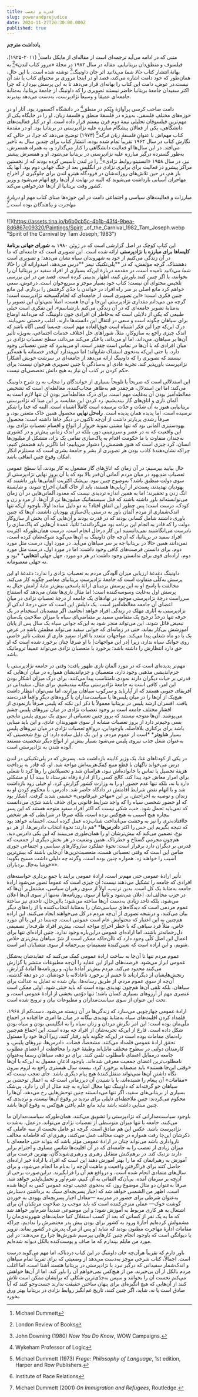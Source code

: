 ```yaml
---
title: قدرت و تعصب
slug: powerandprejudice
date: 2024-11-27T20:30:00.000Z
published: true
---
```


**یادداشت مترجم**

متنی که در ادامه می‌آید ترجمه‌ای است از مقاله‌ای از مایکل دامت[^1] (۲۰۱۱-۱۹۲۵)، فیلسوف و منطق‌دان بریتانیایی. مقاله در سال ۱۹۸۲ در مجلهٔ «مرور کتاب لندن»[^2] به بهانهٔ انتشار کتاب *حالا شما می‌دانید* اثر جان داونینگ[^3] نوشته شده است. با این حال، همان‌طور که خود دامت اشاره می‌کند، قصد او در اینجا مروری بر محتوای کتاب یا نقد آن نیست.در عوض، دامت این کتاب را بهانه‌ای قرار می‌دهد تا به این پرسش بپردازد که چرا اکثر سفیدان جامعهٔ بریتانیا حاضر نیستند تصویری را که داونینگ از جامعهٔ بریتانیا، به‌مثابهٔ جامعه‌ای عمیقاً و وسیعاً نژادپرست، به‌دست می‌دهد بپذیرند.

دامت صاحب کرسی پرآوازهٔ وِیْکم در منطق[^4] در دانشگاه آکسفورد بود. آثار او در حوزه‌های مختلفِ فلسفی، به‌ویژه در فلسفهٔ منطق و فلسفهٔ زبان، او را در جایگاه یکی از مهم‌ترین‌ فیلسوفان تحلیلی نیمهٔ دوم قرن بیستم قرار داده است. او در کنار فعالیت‌های دانشگاهی، یکی از فعالان پیشگام مبارزه علیه نژادپرستی در بریتانیا بود. او در مقدمهٔ کتاب مهم‌اش با عنوانِ *فلسفهٔ زبان فرگه*[^5] (۱۹۷۳) توضیح می‌دهد که چرا، در حالی که نگارش کتاب در سال ۱۹۶۴ تقریباً تمام شده بوده، انتشار کتاب برای چندین سال به تأخیر می‌افتد. در این سال‌ها او فعالیت دانشگاهی را کنار می‌گذارد و، به همراه همسرش، به‌طور گسترده درگیر مبارزه علیه نژادپرستی در بریتانیا می‌شود. او و همسرش پیشتر نیز، در سال ۱۹۵۸ «انستیتو روابط نژادی»[^6] را در لندن تأسیس کرده بودند که از نخستین مراکز پیشرو در فعالیت برای برابری نژادی در انگلیسِ بعد از جنگ جهانی دوم بود. آنها یک بار هم، در حین تلاش‌های روزانه‌شان در فرودگاه هیترو لندن برای جلوگیری از اخراج مهاجران آسیایی بازداشت می‌شوند که البته در نهایت از آن‌ها رفع اتهام می‌شود و وزیر کشور وقت بریتانیا از آن‌ها عذرخواهی می‌کند. 

مبارزات و فعالیت‌های سیاسی و اجتماعی دامت در این حوزه‌ها مبنای کتاب مهم او *دربارهٔ مهاجرت و پناهندگان* بوده است.[^7]

---------------

![](https://assets.tina.io/b6b0cb5c-4b1b-43f4-9bea-8d6867c09320/Paintings/Spirit \_of\_the\_Carnival\_1982\_Tam\_Joseph.webp "Spirit of the Carnival by Tam Joseph, 1983")

این کتابِ کوچک در اصل گزارشی است که در ژوئن ۱۹۸۰ به **شورای جهانی برنامۀ کلیساها برای مبارزه با نژادپرستی** ارائه شده است. این تصویری است که جامعه‌ای که ما در آن زندگی می‌کنیم از خود به شهروندان سیاه نشان می‌دهد؛ و تصویری است دهشتناک. گرچه مؤلفش، که در **پلی‌تکنیک تیمز **درس می‌دهد، امیدوارانه آن را *حالا شما می‌دانید* نامیده است، در مقدمه دربارۀ این‌که بسیاری از افراد سفید در بریتانیا آن را بخوانند، یا اگر چنین کنند باورش کنند، اظهار بدبینی کرده است. قصد من در این بررسی تلخیص محتوای آن نیست: کتاب خود بسیار موجز و سریع‌خوان است. درعوض، سعی خواهم کرد مانع اصلی بر سر راه افراد در خواندن یا جدّی گرفتنش را بردارم. این مانع چنین فکری است: «این تصویری است از جامعه‌ای که لجام‌گسیخته نژادپرست است؛ گرچه من می‌دانم مقداری نژادپرستی این‌جا و آن‌جا هست، اصلاً نمی‌توان این تصویر را به‌مثابۀ تصویر جامعه‌ای که در آن زندگی می‌کنم بازشناسم». این تفکری است خیلی طبیعی که یکی از دلایلی است که به‌خاطر آن افرادی چون داونینگ، که می‌دانند اوضاع برای سیاهان چگونه است و سعی در انتقال این دانسته‌ها دارند، اغلب رخصتی نمی‌یابند. درک این‌که چرا این فکر اشتباه است فوق‌العاده مهم است. چه‌بسا کسی آگاه باشد که اندک چیزی راجع به سازوکارِ، مثلاً، شوراهای حل اختلاف خدمات اجتماعی، به‌ویژه تأثیر آن‌ها بر سیاهان، می‌داند، اما او می‌داند، یا فکر می‌کند می‌داند، سطح تعصباتِ نژادی در میانِ افرادی که با آن‌ها در تماس است چقدر است. او می‌پذیرد که چنین تعصباتی وجود دارد، یا حتی این‌که به‌‌نحوی اسفناک شایع‌اند؛ اما می‌پندارد آن‌قدر خصمانه یا همه‌گیر نیستند که تصویری را که داونینگ ارائه می‌دهد از جامعه‌ای در سرشت خویش آشکارا نژادپرست باورپذیر کند. تجربۀ عادی او به‌سادگی با چنین تصویری هم‌خوان نیست: برای حکم کردن بر کذب آن نیاز به هیچ دانش تخصصی‌ای نیست.

این استدلالی است که صریحاً یا تلویحاً بسیاری از خوانندگان را مجاب به ردِ شرحِ داونینگ می‌کند: اما این استدلال، هرچقدر هم به‌ظاهر مجاب‌کننده، مغالطه‌ای است که تشخیص مغالطه‌آمیز بودن آن به‌غایت مهم است. برای درک مغالطه‌آمیز بودنِ آن تنها لازم است به آلمان نازی و اتاق‌های گاز بیندیشیم. رد کردنِ این مقایسه بر این مبنا که نژادپرستی بریتانیایی هنوز به آن شدّت و حدّت نرسیده است کاملاً اشتباه است. البته که خدا را شکر نرسیده است، اما پدیده همان پدیده است. **راه‌حل نهایی** محصول همین خاک متعفن بود، و صرفاً رشدی پربارتر داشت از آن‌چه تاکنون در دیگر جاها داشته است: محصولِ یهودستیزی آلمانی بود که تنها مشتی نمونۀ خروار از انواع و اقسامِ تعصباتِ نژادی بود. این واقعیت که نه در عصر و سرزمینی دور، بلکه در اندک زمانی پیش‌تر و در کشوری نه‌چندان متفاوت با ما حکومت اقدام به پاک‌سازی تمامی یک نژاد، متشکل از میلیون‌ها انسان، کَرد چیزی است که هنوز هضمش را دشوار می‌یابیم؛ اما ناگزیر باید هضمش کنیم، چراکه نشان‌دهندۀ کاذب بودن هر تصویری از بشر و جامعۀ بشری است که مستلزم انکار امکان وقوع چنین اتفاقی باشد.

حال بیایید بپرسیم: در آن زمان که اتاق‌های گاز مشغول به کار بودند، آیا سطح عمومی تعصباتِ ضدِیهود در میان مردم آلمانی آن‌قدر بالا بود که با آن بروزِ نهایی نژادپرستی از سوی دولت منطبق باشد؟ به‌وضوح چنین نبود. بی‌شک اکثریت آلمانی‌ها باور داشتند که یهودیان تهدیدند، پست‌تر از آریایی‌ها هستند، باید از خاک آلمان اخراج شوند، و شایستۀ انگ زدن و تحقیرند؛ اما به همین اندازه تردیدی نیست که معدود آلمانی‌هایی در آن زمان می‌توانسته‌اند باور داشته باشند که قتل سیستماتیک میلیون‌ها تن از آن‌ها، از مرد و زن و کودک، درست است؛ پس چطور این اتفاق افتاد؟ به دو دلیل ساده: اولاً، باوجود آن‌که تنها اندک‌شماری از مردم آلمان باور به درستی پاک‌سازی یهودیان داشتند، آن‌ها که چنین باوری داشتند شامل کسانی بودند که در قدرت بودند و آن‌هایی که آن بخش از سازوکار دولت را که قادر به انجام این برنامه بود می‌گرداندند؛ ثانیاً، عمدۀ آن‌هایی که پاک‌سازی را نادرست می‌انگاشتند نمی‌دانستند این کار درحال انجام است، درست همان‌طورکه اکثریت افراد سفید در بریتانیا، که آن‌چه جان داونینگ به آن‌ها می‌گوید شوکه‌‌شان کرده است، نمی‌دانند همین حالا در بریتانیا چه بر سر سیاهان می‌آید. در مورد اول، درست مثل مورد دوم، برای دانستن فرصت‌های کافی وجود داشت: اما در مورد اول، درست مثل مورد دوم، اراده‌ای قوی برای ندانستن وجود داشت؛در هر دو مورد، جهل جهلی **انتخابی*** *بود و نه جهلی معصومانه.

داونینگ دغدغۀ ارزیابی میزان آلودگی مردم به تعصباتِ نژادی را ندارد: دغدغۀ او این پرسش به‌کلّی متفاوت است که جامعۀ نژادپرستِ بریتانیای معاصر چگونه کار می‌کند. مخالفت با پاسخ او به این پرسش برمبنای ارائۀ پاسخی بیش‌تر مایۀ آرامش خیال به پرسش اول به‌غایت وسوسه‌کننده است؛ اما مثال نازی‌ها نشان می‌دهد که استنتاج سرراست درجۀ نژادپرستی موجود در نهادهای یک جامعه از درجۀ تعصباتِ نژادی در میانِ اعضای آن جامعه مغالطه‌آمیز است. یک دلیلش این است که حتی درجۀ اندکی از نژادپرستی به آثاری مهلک در زندگی افراد خواهد انجامید. اگر متصدیان استخدام در یک حرفه تنها درحدِّ ترجیح یک متقاضی سفید بر متقاضی‌ای سیاه با میزان صلاحیتِ یک‌سان تبعیض قائل شوند، این می‌تواند منجر شود به این‌که جوانی سیاه یک سال پس از پایان آموزشش بی‌کار بماند، حتی در زمانه‌ای که جوانی سفید می‌تواند مطمئن باشد در عرض یک یا دو ماه شغلی پیدا می‌کند. مواجهاتِ متعدد با افراد سفیدِ عاری از تعصّب تأثیر خاصی روی جوانک سیاه ندارد، زیرا \[در این مواجهات] با او صرفاً چنان برخورد شده است که او حق دارد انتظارش را داشته باشد؛ برخورد با متعصبان نژادی می‌تواند عمیقاً تروماتیک باشد.

مهم‌تر پدیده‌ای است که در مورد آلمان نازی ظهور یافت: وقتی در جامعه نژادپرستی یا جزم‌اندیشی مذهبی وجود دارد، متعصبان و جزم‌اندیشان همواره در میان آن‌هایی که قدرتی بر حیات دیگران دارند نمودی نامتناسب پیدا می‌کنند. برای درک میزان آشکار بودن این امر، کافی‌ است به جامعۀ نژادپرستی بیگانه بیندیشیم. برای مثال، سفیدانی در آفریقای جنوبی هستند که از آپارتاید و سرکوب سیاهان بیزارند، اما نمی‌توان انتظار داشت هیچ‌یک از آن‌ها را در میان پلیس‌ها یا سیاست‌مداران یا گروه‌های دیگرِ واقعاً قدرت‌مند یافت. افسران ارشد پلیس در بریتانیا معمولاً با ذکر این نکته که پلیس صرفاً بازنمودی از اقشار مختلف جامعه است بر وجود تعصبات نژادی در میان نیروهای پلیس چشم می‌پوشند. آن‌ها متوجه نیستند که بروز چنین تعصباتی از سوی یک نیروی پلیس نتایجی بسی وخیم‌تر دارد از بروز تعصبات مشابه از سوی شهروندان عادی، و این باید مبنایی باشد برای برکناری بلافاصله. باوجوداین، درواقع تعصبات نژادی در میان نیروهای پلیس بسیار **شایع‌تر*** *است از عموم مردم، و این یک دلیل ساده دارد: آن نوع شخصیتی که به‌عنوان شغل جذب نیروی پلیس می‌شود بسیار بیش‌تر از انواع دیگر شخصیت مستعد آلوده شدن به نژادپرستی است.

در یکی از کودتاهای غنا، یک وزیر کابینه بازداشت شد. پسرش که در پلی‌تکنیکی در لندن درس می‌خواند ناگهان با قطع منبع کمک‌هزینه‌اش مواجه شد. او، که قادر به پرداخت هزینۀ تحصیل یا تماس با خانواده‌اش نبود، هراسان شد و تحصیلاتش را رها کرد تا شغلی برای امرار معاش خود پیدا کند. کالج کسی را از ادارۀ رفاه نفرستاد تا ببیند آیا او مشکلی دارد یا نه، بلکه تنها عدم حضور او را به وزارت کشور گزارش کرد. او خیلی زود بازداشت شد و با اتهام نقض شرایط اقامتش در دادگاه حاضر شد. دادرس، با محکوم کردن او به زندان و توصیه به اخراجش، بر این «مهاجر غیرقانونی» خشمی شدید گرفت. آشکار بود که او حضور شخصی سیاه را که واجد شرایط قانونی برای حذف باشد شرّی می‌دانست که نمی‌باید تحمل شود. خب، شکی نیست که اکثر افراد سفید متوجه هستند که این پسر بیچاره هیچ آسیبی به هیچ‌کس نزده است، بلکه صرفاً در شرایطی که هر شخص جاافتاده‌تری را نیز به وحشت می‌انداخت شتاب‌زده عمل کرده است. احمقانه خواهد بود که نتیجه بگیریم این حس را اکثر **دادرس‌ها*** *هم دارند: نحوۀ انتخاب دادرس‌ها، از هر دو نوع، تضمین می‌کند که بیش‌ترشان او را همان‌طوری می‌بینند که این یکی دادرس دید، هم‌چون مجرمی گستاخ و خطرناک. همین وضعیت در هر بخش دیگری از جمعیت که قدرتی بر دیگران دارد برقرار است: نحوۀ عملکرد سازوکارهای سیاسی و اجتماعی جوری ضامن این است که وقتی تعصباتی هست، متعصبت‌ترین‌ها آن‌جایی باشند که بیش‌ترین آسیب را خواهند زد. همواره چنین بوده است، وگرنه چه دلیلی داشت مسیح بگوید:‌ «خوشا به‌حال بردباران».

تأثیر ارادۀ عمومی حتی مهم‌تر است. ارادۀ عمومی برایند یا جمع‌ِ برداری خواسته‌های افرادی که جامعه را تشکیل می‌دهند نیست؛ آن ‌چیزی است که عموماً تصور می‌شود ارادۀ جامعه به‌مثابۀ یک کل است. بدین ترتیب، اولاً از سوی رهبران سیاسی، مشتمل‌بر آن‌ها که در حزب مخالف‌اند، اعلان می‌شود و ثانیاً از سوی روزنامه‌ها. نه‌تنها از سوی آن‌ها اعلان می‌شود، بلکه تاحد زیادی به‌دست آن‌ها ساخته می‌شود؛ بااین‌حال، تاحدی نیز ساختۀ عموم مردمی است که دیدگاه‌های سیاسی‌شان را به‌مثابۀ انتخاب‌کننده یا از راه‌های دیگر بیان می‌کنند، و درنتیجه تصوری از آن‌چه مردم در کل می‌خواهند ایجاد می‌کنند. این اراده هم‌چنین به‌ این اعتبار که محتوایش عام است عمومی است. چه‌بسا در این یا آن مورد خاص، مثلاً فرد سیاهی که با خطر اخراج مواجه است، بیش‌تر افراد طرف‌دار تصمیمی دل‌رحمانه‌تر باشند، اما اراده‌ای عمومی دراین‌باره وجود ندارد. چنین اراده‌ای تنها برای اعمال این اصل کلّی وجود دارد که تاآن‌جاکه ممکن است از شرّ سیاهان بیش‌تری خلاص شویم، و این اراده‌ است که تعیین‌کنندۀ تصمیماتِ بی‌رحمانه از سوی متصدّیان امر است.

عموم مردم تنها تا آن‌جا به ساخت ارادۀ عمومی کمک می‌کنند که عقایدشان به‌شکل عمومی ابراز می‌شود. فرصت‌های ابراز این عقاید را آن‌چه مطبوعات منتشر یا گزارش می‌کنند محدود می‌کند. مردم بیش‌تر آمادۀ بیانِ، و روزنامه‌ها آمادۀ‌ گزارشِ، رنجش‌هایشان از دیگران‌اند تا خشم از برخورد ناعادلانه با خودشان. در دو دهۀ گذشته، آن‌چه از سوی عموم مردم، از طریق رسانه‌ها، بیان شده نه تمایل به عدالت برای سیاهان، بلکه تلقی آن‌ها هم‌چون تهدیدی بوده است که باید خنثی شود. اولی ممکن است عنصری مهم از آرزوهای بسیاری کسان باشد؛ تنها دوّمی بخشی از ارادۀ عمومی است، و تحت این عنوان از سوی سیاست‌مداران و مطبوعات بیان و ترویج شده است.

ارادۀ عمومی چهارچوبی می‌سازد که زندگی‌ها در آن زیسته می‌شود. دست‌کم از ۱۹۶۸، قلمداد کردنِ اقلیت‌های سیاه به‌مثابۀ تهدیدی بیگانه در میان ما امری جاافتاده در اجماع ملّی‌مان بوده است؛ این امر نگرشِ مردان و زنان سیاه را به انگلیسی بودن و سیاه بودن شکل داده‌ است، فارغ از این‌که تجربه‌شان از افراد چه بوده است. این اجماع هم‌چنین راه‌نمای مقامات بوده است در این‌که چگونه باید رفتار کنند، زیرا آن‌ها خود را مسئول تحقق ارادۀ عمومی قلمداد می‌کنند. مشخصاً، قضات، دادرس‌ها، نیروهای پلیس، و کارمندان دولتی در سطوح مختلف مایل‌اند وظیفۀ خود را محافظت از اعضای مطلوب جامعه درمقابل اعضای نامطلوب تلقی کنند. برای دو دهه، سیاهان رسماً به‌عنوانِ نامطلوب‌ترین اعضای جمعیت معرفی شده‌اند. باوجود اذعانِ معمول به این‌که با آن‌ها «وقتی این‌جا هستند» باید منصفانه برخورد کرد، بیست سال هیستری راجع به لزوم بیرون نگاه داشتنِ آن‌ها نمی‌تواند منتقل‌کنندۀ هیچ پیام دیگری باشد. جای تعجب نیست که «مقامات» آن پیغام را شنیده‌اند، یا با شنیدن آن دیرزمانی است که به اعمال توحشی بر سیاهان خو گرفته‌اند که داونینگ تنها مجال اشاره به چند مثال از آن را دارد. بی‌شک بسیاری از بریتانی‌های سفید، اگر تنها می‌دانستند چنین توحش‌هایی رخ می‌دهد، آن‌ها را محکوم می‌کردند: چنین ملاحظه‌ای دلیلی برای تردید در وقوع آن‌ها نیست، و تردیدی که چنین مبنایی داشته باشد نباید مانع علم یافتن هیچ‌کس به وقوع آن‌ها باشد.

باوجود سیاست‌مدارانی که نژاد‌پرستی را تشویق می‌کنند، همان‌طورکه سیاست‌مداران ما می‌کنند، جامعه با تنها میزان متوسطی از تعصبات نژادی می‌تواند، درعمل، به‌شدت نژادپرست باشد. عکس این هم صادق است. گرچه دو عامل نخست از سه ‌عاملی که ذکرشان این‌جا رفت همواره در جهت مخالف عمل می‌کنند، رهبری‌ای که قاطعانه مخالف نارواداری باشد می‌تواند چنان در ارادۀ عمومی مؤثر باشد که بتواند حتی جامعه‌ای با میزان زیادی از تعصب را به جامعه‌ای که در آن اقلیت‌ها شانس مساوی و احترام برابر دارند نزدیک کند. در برهم‌کنش متقابل رهبری و رهبری‌شوندگان، بهترین فرصت برای آموزش به رهبرانمان که ما را بهتر آموزش دهند این است که افراد با ارادۀ‌ خیر اراده‌ای حاصل کنند برای فراگرفتنِ واقعیت و ماهیت آن‌چه را به‌‌نام ما انجام می‌شود، و برای سال‌های متمادی انجام شده است، و درواقع هم آن را فرابگیرند. دراین‌صورت برخی از آن‌چه بر سرمان آمده، بی‌آن‌که التفاتی به آن کنیم، شرم‌آور و تحمل‌ناپذیر خواهد شد. صرفاً به‌عنوان دو مثال موضوع روز، که به‌نحوی عجیب توجه عمومی کمی به‌ آن‌ها شده است، اظهر من الشمس خواهد شد که اجبار پسربچه‌ای سیک به برداشتن دستارش به‌عنوان شرطی برای حضور در مدرسه —معادل اجبار پسربچه‌ای یهودی به خوردن گوشت خوک— عملی منزجرکننده است که باید موجب رد صلاحیت مرتکبان آن برای اشتغال به هر کاری مربوط به آموزش شود؛‌ و این موضوعی شدیداً شرم‌آور خواهد شد که ما به یک نفر از کسانی که بعد از کسب استقلال کنیا حمایت‌های شهروندی‌مان را مشمولش کرده‌ایم اجازۀ ورود به کشور برای بودن پیش پدر محتضرش را ندادیم، چراکه مقامات ادارۀ مهاجرت مظنون بودند که شاید او پس از مرگ پدرش در کشور بماند. تزویر یا دیوانگی است که باوجود انجام چنین کارهایی بپرسیم شورش‌ها چرا رخ می‌دهند: در این مورد من مایلم بپندارم که ما صاف و پوست‌کنده بالکل دیوانه شده‌ایم.

باور دارم که تقریباً هرآن‌چه جان داوننیگ در این کتاب دردناک، اما مهم می‌گوید درست است. اجمالاً، کتاب شرحی موجز به‌دست می‌دهد از وضعیتی که برای تقریباً تمام سیاهان و اندک‌شمار سفیدانی که درگیر نبرد با نژادپرستی در بریتانیا هتسند آشنا است، اما اغلب مردم بالکل از آن بی‌خبرند. من از هیچ‌کس نمی‌خواهم آن را باور کند، اما از آن‌ها خواهش می‌کنم نخست آن را بخوانند و سپس به‌جدّی‌ترین شکلی که برایشان ممکن است تلاش کنند از آن‌هایی که هیچ انگیزه‌ای برای پنهان ساختن حقیقت ندارند جست‌وجو کنند که آیا صادق است یا نه. شاید، اگر چنین کنند، تاریخ غم‌انگیز روابط نژادی در بریتانیا بهتر ورق بخورد.

[^1]: Michael Dummett
[^2]: London Review of Books
[^3]: John Downing (1980) *Now You Do Know*, WOW Campaigns.
[^4]: Wykeham Professor of Logic
[^5]: Michael Dummett (1973) *Frege: Philosophy of Language*, 1st edition, Harper and Row Publishers.  
[^6]: Institute of Race Relations
[^7]: Michael Dummett (2001) *On Immigration and Refugees*, Routledge.

